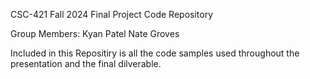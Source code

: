 CSC-421 Fall 2024
Final Project Code Repository

Group Members:
Kyan Patel
Nate Groves

Included in this Repositiry is all the code samples used throughout the presentation and the final dilverable.


